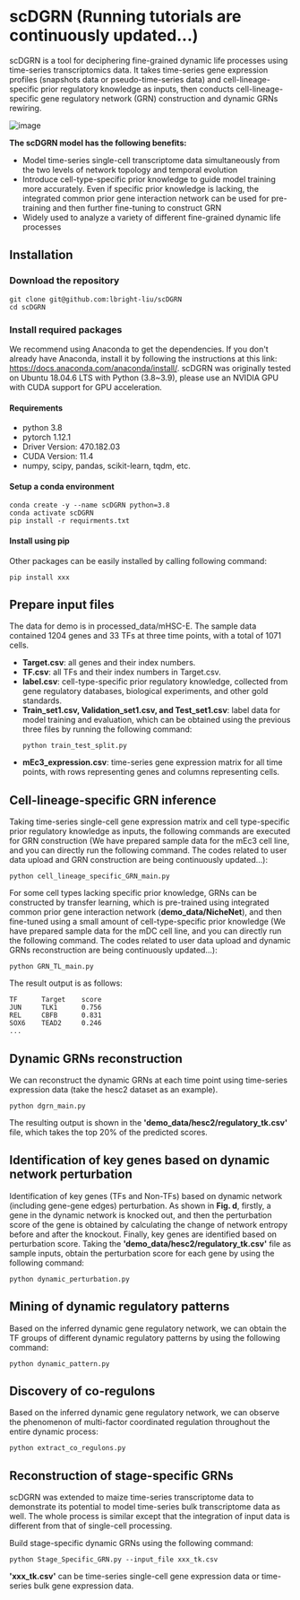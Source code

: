 # scDGRN (Running tutorials are continuously updated...)
scDGRN is a tool for deciphering fine-grained dynamic life processes using time-series transcriptomics data. It takes time-series gene expression profiles (snapshots data or pseudo-time-series data) and cell-lineage-specific prior regulatory knowledge as inputs, then conducts cell-lineage-specific gene regulatory network (GRN) construction and dynamic GRNs rewiring. 


![image](https://github.com/user-attachments/assets/0ea29cb4-7d39-4eb0-8146-d763b8d187b6)



**The scDGRN model has the following benefits:**
* Model time-series single-cell transcriptome data simultaneously from the two levels of network topology and temporal evolution
* Introduce cell-type-specific prior knowledge to guide model training more accurately. Even if specific prior knowledge is lacking, the integrated common prior gene interaction network can be used for pre-training and then further fine-tuning to construct GRN
* Widely used to analyze a variety of different fine-grained dynamic life processes

## Installation
### Download the repository
```shell
git clone git@github.com:lbright-liu/scDGRN
cd scDGRN
```
### Install required packages
We recommend using Anaconda to get the dependencies. If you don't already have Anaconda, install it by following the instructions at this link: https://docs.anaconda.com/anaconda/install/. scDGRN was originally tested on Ubuntu 18.04.6 LTS with Python (3.8~3.9), please use an NVIDIA GPU with CUDA support for GPU acceleration.
#### Requirements
* python 3.8
* pytorch 1.12.1
* Driver Version: 470.182.03
* CUDA Version: 11.4
* numpy, scipy, pandas, scikit-learn, tqdm, etc.

#### Setup a conda environment
```shell
conda create -y --name scDGRN python=3.8
conda activate scDGRN
pip install -r requirments.txt
```
#### Install using pip
Other packages can be easily installed by calling following command:
```shell
pip install xxx
```
## Prepare input files
The data for demo is in processed_data/mHSC-E. The sample data contained 1204 genes and 33 TFs at three time points, with a total of 1071 cells.
* **Target.csv**: all genes and their index numbers.
* **TF.csv**: all TFs and their index numbers in Target.csv.
* **label.csv**: cell-type-specific prior regulatory knowledge, collected from gene regulatory databases, biological experiments, and other gold standards.
* **Train_set1.csv, Validation_set1.csv, and Test_set1.csv**: label data for model training and evaluation, which can be obtained using the previous three files by running the following command:
  ```shell
  python train_test_split.py
  ```
* **mEc3_expression.csv**: time-series gene expression matrix for all time points, with rows representing genes and columns representing cells.

## Cell-lineage-specific GRN inference
Taking time-series single-cell gene expression matrix and cell type-specific prior regulatory knowledge as inputs, the following commands are executed for GRN construction (We have prepared sample data for the mEc3 cell line, and you can directly run the following command. The codes related to user data upload and GRN construction are being continuously updated...):
```shell
python cell_lineage_specific_GRN_main.py
```
For some cell types lacking specific prior knowledge, GRNs can be constructed by transfer learning, which is pre-trained using integrated common prior gene interaction network (**demo_data/NicheNet**), and then fine-tuned using a small amount of cell-type-specific prior knowledge (We have prepared sample data for the mDC cell line, and you can directly run the following command. The codes related to user data upload and dynamic GRNs reconstruction are being continuously updated...):
```shell
python GRN_TL_main.py
```
The result output is as follows:

```
TF      Target    score
JUN     TLK1      0.756
REL     CBFB      0.831
SOX6    TEAD2     0.246
...
```
## Dynamic GRNs reconstruction
We can reconstruct the dynamic GRNs at each time point using time-series expression data (take the hesc2 dataset as an example).

```shell
python dgrn_main.py
```
The resulting output is shown in the **'demo_data/hesc2/regulatory_tk.csv'** file, which takes the top 20% of the predicted scores.

## Identification of key genes based on dynamic network perturbation
Identification of key genes (TFs and Non-TFs) based on dynamic network (including gene-gene edges) perturbation. As shown in **Fig. d**, firstly, a gene in the dynamic network is knocked out, and then the perturbation score of the gene is obtained by calculating the change of network entropy before and after the knockout. Finally, key genes are identified based on perturbation score.
Taking the **'demo_data/hesc2/regulatory_tk.csv'** file as sample inputs, obtain the perturbation score for each gene by using the following command:
```shell
python dynamic_perturbation.py
```

## Mining of dynamic regulatory patterns
Based on the inferred dynamic gene regulatory network, we can obtain the TF groups of different dynamic regulatory patterns by using the following command:
```shell
python dynamic_pattern.py
```

## Discovery of co-regulons
Based on the inferred dynamic gene regulatory network, we can observe the phenomenon of multi-factor coordinated regulation throughout the entire dynamic process:
```shell
python extract_co_regulons.py
```

## Reconstruction of stage-specific GRNs
scDGRN was extended to maize time-series transcriptome data to demonstrate its potential to model time-series bulk transcriptome data as well. The whole process is similar except that the integration of input data is different from that of single-cell processing.
<!--
![image](https://github.com/lbright-liu/scDGRN/assets/96679804/34c2b86a-ac1f-4238-adb9-79c5bb55648d)
-->
Build stage-specific dynamic GRNs using the following command:
```shell
python Stage_Specific_GRN.py --input_file xxx_tk.csv
```
**'xxx_tk.csv'** can be time-series single-cell gene expression data or time-series bulk gene expression data.



